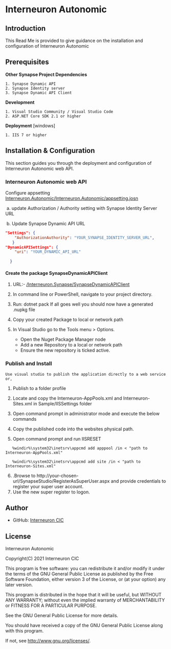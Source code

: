 # Interneuron Autonomic

## Introduction

This Read Me is provided to give guidance on the installation and configuration of Interneuron Autonomic


## Prerequisites 

**Other Synapse Project Dependencies**
```
1. Synapse Dynamic API
2. Synapse Identity server
3. Synapse Dynamic API Client
```
**Development**

```
1. Visual Studio Community / Visual Studio Code
2. ASP.NET Core SDK 2.1 or higher 
```
**Deployment** [windows]

```
1. IIS 7 or higher
```
## Installation & Configuration

This section guides you through the deployment and configuration of Interneuron Autonomic web API.

### Interneuron Autonomic web API

 Configure appsetting [Interneuron.Autonomic/Interneuron.Autonomic/appsetting.josn](Interneuron.Autonomic\Interneuron.Autonomic/appsetting.json)

​		a. update Authorization / Authority setting with Synapse Identity Server URL

​		b. Update Synapse Dynamic API URL

```json
"Settings": {  
    "AuthorizationAuthority": "YOUR_SYNAPSE_IDENTITY_SERVER_URL",
   }
"DynamicAPISettings": {
    "uri": "YOUR_DYNAMIC_API_URL"
   
  }
```

#### Create the package SynapseDynamicAPIClient

1. URL:- [/Interneuron.Synapse/SynapseDynamicAPIClient]()

2. In command line or PowerShell, navigate to your project directory.

3. Run: dotnet pack  If all goes well you should now have a generated .nupkg file 

4. Copy your created Package to local or network path

5. In Visual Studio go to the Tools menu > Options.
	*  Open the Nuget Package Manager node
	* Add a new Repository to a local or network path
	* Ensure the new repository is ticked active.

   

### Publish and Install

```
Use visual studio to publish the application directly to a web service or,
```

1. Publish to a folder profile

2. Locate and copy the Interneuron-AppPools.xml and Interneuron-Sites.xml in Sample/IISSettings folder

3. Open command prompt in administrator mode and execute the below commands

4. Copy the published code into the websites physical path. 

5. Open command prompt and run IISRESET


```
   %windir%\system32\inetsrv\appcmd add apppool /in < "path to Interneuron-AppPools.xml"
   
   %windir%\system32\inetsrv\appcmd add site /in < "path to  Interneuron-Sites.xml"
```

6. .Browse to http://your-chosen-url/SynapseStudio/RegisterAsSuperUser.aspx and provide credentials to register your super user account.
7. Use the new super register to logon.




## Author

* GitHub: [Interneuron CIC](https://github.com/InterneuronCIC)
## License
Interneuron Autonomic

Copyright(C) 2021  Interneuron CIC 

This program is free software: you can redistribute it and/or modify it under the terms of the GNU General Public License as published by the Free Software Foundation, either version 3 of the License, or (at your option) any later version.

This program is distributed in the hope that it will be useful, but WITHOUT ANY WARRANTY; without even the implied warranty of MERCHANTABILITY or FITNESS FOR A PARTICULAR PURPOSE.

See the GNU General Public License for more details.

You should have received a copy of the GNU General Public License along with this program. 

If not, see <http://www.gnu.org/licenses/>.